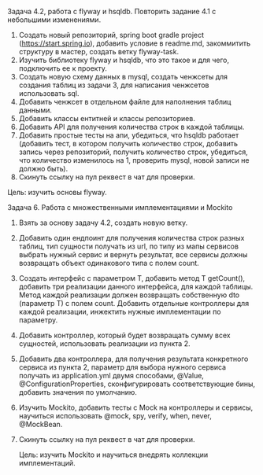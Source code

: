 Задача 4.2, работа с flyway и hsqldb. Повторить задание 4.1 с небольшими изменениями.
1. Создать новый репозиторий, spring boot gradle project (https://start.spring.io), добавить условие в readme.md, закоммитить структуру в мастер, создать ветку flyway-task.
2. Изучить библиотеку flyway и hsqldb, что это такое и для чего, подключить ее к проекту.
3. Создать новую схему данных в mysql, создать ченжсеты для создания таблиц из задачи 3, для написания ченжсетов использовать sql.
4. Добавить ченжсет в отдельном файле для наполнения таблиц данными.
5. Добавить классы ентитней и классы репозиториев.
6. Добавить API для получения количества строк в каждой таблицы.
7. Добавить простые тесты на апи, убедиться, что hsqldb работает (добавить тест, в котором получить количество строк, добавить запись через репозиторий, получить количество строк, убедиться, что количество изменилось на 1, проверить mysql, новой записи не должно быть).
8. Скинуть ссылку на пул реквест в чат для проверки.
   
Цель: изучить основы flyway.

Задача 6. Работа с множественными имплементациями и Mockito
1. Взять за основу задачу 4.2, создать новую ветку.
2. Добавить один ендпоинт для получения количества строк разных таблиц, тип сущности получать из url, по типу из мапы сервисов выбрать нужный сервис и вернуть результат, все сервисы должны возвращать объект одинакового типа с полем count.
3. Создать интерфейс с параметром T, добавить метод T getCount(), добавить три реализации данного интерфейса, для каждой таблицы. Метод каждой реализации должен возвращать собственную dto (параметр T) с полем count. Добавить отдельные контроллеры для каждой реализации, инжектить нужные имплементации по параметру.
4. Добавить контроллер, который будет возвращать сумму всех сущностей, использовать реализации из пункта 2.
5. Добавить два контроллера, для получения результата конкретного сервиса из пункта 2, параметр для выбора нужного сервиса получать из application.yml двумя способами, @Value, @ConfigurationProperties, сконфигурировать соответствующие бины, добавить значения по умолчанию.
6. Изучить Mockito, добавить тесты с Mock на контроллеры и сервисы, научиться использовать @mock, spy, verify, when, never, @MockBean.
7. Скинуть ссылку на пул реквест в чат для проверки.
   
   Цель: изучить Mockito и научиться внедрять коллекции имплементаций.

